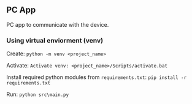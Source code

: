 ## PC App

PC app to communicate with the device.
### Using virtual enviorment (venv)

Create: `python -m venv <project_name>`

Activate: `Activate venv: <project_name>/Scripts/activate.bat`

Install required python modules from `requirements.txt`: `pip install -r requirements.txt`

Run: `python src\main.py`


